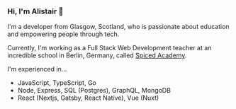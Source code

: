 ### Hi, I'm Alistair 👋

I'm a developer from Glasgow, Scotland, who is passionate about education and empowering people through tech.

Currently, I'm working as a Full Stack Web Development teacher at an incredible school in Berlin, Germany, called [Spiced Academy](https://spiced.academy).

I'm experienced in...
- JavaScript, TypeScript, Go
- Node, Express, SQL (Postgres), GraphQL, MongoDB
- React (Nextjs, Gatsby, React Native), Vue (Nuxt)
